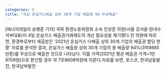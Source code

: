 ```yaml
---
categories: d
title: "국감 온실가스배출 상위 30개 기업 배출량 94 무상배출"
---
```

[에너지데일리 송병훈 기자] 국회 환경노동위원회 소속 진성준 의원(서울 강서을·원내수석부대표)이 4일 온실가스 배출권거래제도의 개선 필요성을 제기했다.진 의원에 따르면, 환경부로부터 제출받은 ‘2021년 온실가스 다배출 상위 30개 기업의 배출권 할당 현황’ 자료를 분석한 결과, 온실가스 배출량 상위 30개 기업의 총 배출량 94%(3억9885만톤)를 무상으로 배출한 것으로 나타났다. 이를 가격(2021년 평균 배출권 가격=1만9709원)으로 환산할 경우 약 7조8608억원에 이른다.자료를 보면, 포스코, 한국남동발전, 한국남부발전